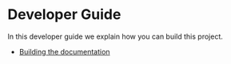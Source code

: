 # Developer Guide


In this developer guide we explain how you can build this project.

* [Building the documentation](building_documentation.md)

